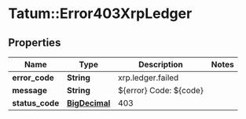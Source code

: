 # Tatum::Error403XrpLedger

## Properties
Name | Type | Description | Notes
------------ | ------------- | ------------- | -------------
**error_code** | **String** | xrp.ledger.failed | 
**message** | **String** | ${error} Code: ${code} | 
**status_code** | [**BigDecimal**](BigDecimal.md) | 403 | 

